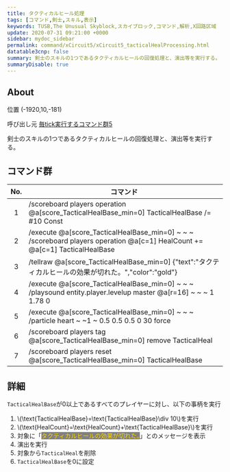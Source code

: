 ```yaml
---
title: タクティカルヒール処理
tags: [コマンド,剣士,スキル,表示]
keywords: TUSB,The Unusual Skyblock,スカイブロック,コマンド,解析,X回路区域
update: 2020-07-31 09:21:00 +0000
sidebar: mydoc_sidebar
permalink: command/xCircuit5/xCircuit5_tacticalHealProcessing.html
datatable3cnp: false
summary: 剣士のスキルの1つであるタクティカルヒールの回復処理と、演出等を実行する。
summaryDisable: true
---
```


## About

<span class="tagYellow">位置</span> (-1920,10,-181)

<span class="tagBlack">呼び出し元</span> [毎tick実行するコマンド群5]({{site.baseurl}}/command/xCircuit5/xCircuit5_command.html)

剣士のスキルの1つであるタクティカルヒールの回復処理と、演出等を実行する。

## コマンド群

|No.|コマンド|
|:-:|-|
|1|/scoreboard players operation @a[score_TacticalHealBase_min=0] TacticalHealBase /= #10 Const|
|2|/execute @a[score_TacticalHealBase_min=0] ~ ~ ~ /scoreboard players operation @a[c=1] HealCount += @a[c=1] TacticalHealBase|
|3|/tellraw @a[score_TacticalHealBase_min=0] {"text":"タクティカルヒールの効果が切れた。","color":"gold"}|
|4|/execute @a[score_TacticalHealBase_min=0] ~ ~ ~ /playsound entity.player.levelup master @a[r=16] ~ ~ ~ 1 1.78 0|
|5|/execute @a[score_TacticalHealBase_min=0] ~ ~ ~ /particle heart ~ ~1 ~ 0.5 0.5 0.5 0 30 force|
|6|/scoreboard players tag @a[score_TacticalHealBase_min=0] remove TacticalHeal|
|7|/scoreboard players reset @a[score_TacticalHealBase_min=0] TacticalHealBase|

## 詳細

`TacticalHealBase`が0以上であるすべてのプレイヤーに対し、以下の事柄を実行

1. \\(\text{TacticalHealBase}=\text{TacticalHealBase}\div 10\\)を実行
2. \\(\text{HealCount}=\text{HealCount}+\text{TacticalHealBase}\\)を実行
3. 対象に「<span style="color:gold;background-color:gray">タクティカルヒールの効果が切れた。</span>」とのメッセージを表示
4. 演出を実行
5. 対象から`TacticalHeal`を削除
6. `TacticalHealBase`を0に設定
